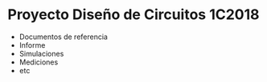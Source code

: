 # Proyecto Diseño de Circuitos 1C2018


- Documentos de referencia
- Informe
- Simulaciones
- Mediciones
- etc
